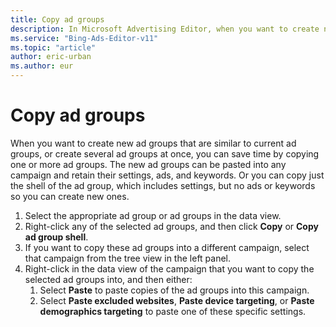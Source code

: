 ```yaml
---
title: Copy ad groups
description: In Microsoft Advertising Editor, when you want to create new ad groups that are similar to current ad groups, or create several ad groups at once, you can save time by copying one or more ad groups.
ms.service: "Bing-Ads-Editor-v11"
ms.topic: "article"
author: eric-urban
ms.author: eur
---
```


# Copy ad groups

When you want to create new ad groups that are similar to current ad groups, or create several ad groups at once, you can save time by copying one or more ad groups. The new ad groups can be pasted into any campaign and retain their settings, ads, and keywords.   Or you can copy just the shell of the ad group, which includes settings, but no ads or keywords so you can create new ones.

1. Select the appropriate ad group or ad groups in the data view.
1. Right-click any of the selected ad groups, and then click **Copy** or **Copy ad group shell**.
1. If you want to copy these ad groups into a different campaign, select that campaign from the tree view in the left panel.
1. Right-click in the data view of the campaign that you want to copy the selected ad groups into, and then either:
   1. Select **Paste** to paste copies of the ad groups into this campaign.
   1. Select **Paste excluded websites**, **Paste device targeting**, or **Paste demographics targeting** to paste one of these specific settings.


